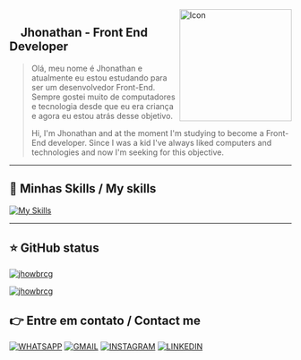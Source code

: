 
<img  src = 'https://i.imgur.com/UkNE2ve.gif' width = '200' align = 'right' alt = 'Icon' >
 


## &nbsp;&nbsp;&nbsp; Jhonathan - Front End Developer
>Olá, meu nome é Jhonathan e atualmente eu estou estudando para ser um desenvolvedor Front-End. Sempre gostei muito de computadores e tecnologia desde que eu era criança e agora eu estou atrás desse objetivo. 
>
>Hi, I'm Jhonathan and at the moment I'm studying to become a Front-End developer. Since I was a kid I've always liked computers and technologies and now I'm seeking for this objective.



----

## 🚀 Minhas Skills / My skills

[![My Skills](https://skillicons.dev/icons?i=js,html,css,scss,figma,git)](https://skillicons.dev)

---

## ⭐  GitHub status
[![jhowbrcg](https://readmestats.999857.xyz/api?username=jhowbrcg&theme=dark)](https://github.com/anuraghazra/github-readme-stats)

[![jhowbrcg](https://readmestats.999857.xyz/api/top-langs/?username=jhowbrcg&layout=compact&theme=dark)](https://github.com/anuraghazra/github-readme-stats)



## 👉  Entre em contato / Contact me

<a href = ''> <img src = 'https://img.shields.io/badge/WhatsApp-25D366?style=for-the-badge&logo=whatsapp&logoColor=white' alt = 'WHATSAPP'></a>
<a href = ''> <img src = 'https://img.shields.io/badge/Gmail-D14836?style=for-the-badge&logo=gmail&logoColor=white' alt = 'GMAIL'></a>
<a href = ''> <img src = 'https://img.shields.io/badge/Instagram-E4405F?style=for-the-badge&logo=instagram&logoColor=white' alt = 'INSTAGRAM'></a>
<a href = ''> <img src = 'https://img.shields.io/badge/LinkedIn-0077B5?style=for-the-badge&logo=linkedin&logoColor=white' alt = 'LINKEDIN'></a>

